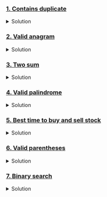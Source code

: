 ### [1. Contains duplicate](https://leetcode.com/problems/contains-duplicate/)

<details>
<summary> Solution </summary>

```python
# O(n)
def containsDuplicate(nums):
    myset = set()
    for n in nums:
        if n in myset:
            return True
        myset.add(n)
    return False
    
nums1 = [1,2,3,1]
print(containsDuplicate(nums1))

nums2 = [1,2,3,4]
print(containsDuplicate(nums2))

nums3 = [1,1,1,3,3,4,3,2,4,2]
print(containsDuplicate(nums3))
```

</details>


### [2. Valid anagram](https://leetcode.com/problems/valid-anagram/)

<details>
<summary> Solution </summary>

```yaml
Conditions for anagram:
- Both string (s and t) length should be equal
- Number of individual characters should be equal
```
```python
# O(n)
def is_anagram(s, t):
    if len(s) != len(t):
        return False
    
    s_count = {}
    t_count = {}

    for char in s:
        s_count[char] = s_count.get(char, 0) + 1

    for char in t:
        t_count[char] = t_count.get(char, 0) + 1

    return s_count == t_count

s = "anagram"
t = "nagaram"
print(is_anagram(s, t))
```

</details>


### [3. Two sum](https://leetcode.com/problems/two-sum/)

<details>
<summary> Solution </summary>

```yaml
- Hashmap (key "num", value "index")
- Take difference of target and "num"
- Check if the difference value exists in hashmap
```
```python
# O(n)
def two_sum(nums, target):
    mydict = {}
    for i, n in enumerate(nums):
        diff = target - n
        if diff in mydict:
            return [mydict[diff], i]
        mydict[n] = i
    return []
    
nums = [2,15,11,7]
target = 9
print(two_sum(nums, target))
```

</details>


### [4. Valid palindrome](https://leetcode.com/problems/valid-palindrome/)

<details>
<summary> Solution </summary>

```yaml
# Extra memory

- Filter alphanumeric characters
- Compare "s" with reverse of "s"
```
```python
# O(n)
def is_palindrome(s):
    temp_s = ""
    for char in s:
        if char.isalnum():
            temp_s += char.lower()

    if temp_s == temp_s[::-1]:
        return True
    return False

s = "A man, a plan, a canal: Panama"
print(is_palindrome(s))

s = "race a car"
print(is_palindrome(s))

s = " "
print(is_palindrome(s))
```

```yaml
# Two pointer solution

- Take two pointers "left" and "right"
- If char is not alphanumeric than just increment the pointer
- Compare "left" character with "right" character
- Increment the pointer till while condition is met
```
```python
# O(n)
def is_palindrome(s):
    left, right = 0, len(s) - 1

    while left < right:
        while left < right and not s[left].isalnum():
            left += 1
        while left < right and not s[right].isalnum():
            right -= 1
        if s[left].lower() != s[right].lower():
            return False
        left += 1
        right -= 1
    return True

s = "A man, a plan, a canal: Panama"
print(is_palindrome(s))

s = "race a car"
print(is_palindrome(s))

s = " "
print(is_palindrome(s))
```
</details>


### [5. Best time to buy and sell stock](https://leetcode.com/problems/best-time-to-buy-and-sell-stock/)

<details>
<summary> Solution </summary>

```python
# O(n)
def max_profit(prices):
    if len(prices) == 0:
        return 0
    
    max_profit = 0
    min_price = prices[0]

    for price in prices:
        if price < min_price:
            min_price = price
        else:
            max_profit = max(max_profit, price - min_price)
    return max_profit

prices = [7,1,5,3,6,4]
print(max_profit(prices))

prices = [7,6,4,3,1]
print(max_profit(prices))

prices = []
print(max_profit(prices))
```

</details>


### [6. Valid parentheses](https://leetcode.com/problems/valid-parentheses/)

<details>
<summary> Solution </summary>

```python
# O(n)
def is_valid(s):
    stack = []      # store open bracket
    mymap = {")": "(", "]": "[", "}": "{"}

    for char in s:
        if char in mymap:
            if len(stack) > 0:
                top = stack.pop()
            if top != mymap[char]:
                return False
        else:
            stack.append(char)
        
    if len(stack) == 0:
        return True
    return False

# Example usage
s1 = "()"
print(is_valid(s1))

s2 = "()[]{}"
print(is_valid(s2))

s3 = "(]"
print(is_valid(s3))

s4 = "("
print(is_valid(s4))

s5 = "(({[]}))"
print(is_valid(s5))
```

</details>


### [7. Binary search](https://leetcode.com/problems/binary-search/)

<details>
<summary> Solution </summary>

```python
# linear search
# O(n)
def search(nums, target):
    for i in range(len(nums)):
        if nums[i] == target:
            return i
    return -1

n1 = [-1,0,3,5,9,12]
t1 = 9
print(search(n1, t1))

n2 = [-1,0,3,5,9,12]
t2 = 2
print(search(n2, t2))
```

```python
# O(log n)
def search(nums, target):
    left, right = 0, len(nums) - 1
    while left <= right:
        mid = (left + right) // 2
        if nums[mid] == target:
            return mid
        elif nums[mid] < target:
            left = mid + 1
        else:
            right = mid - 1
    return -1

n1 = [-1,0,3,5,9,12]
t1 = 9
print(search(n1, t1))

n2 = [-1,0,3,5,9,12]
t2 = 2
print(search(n2, t2))
```

</details>

